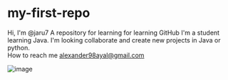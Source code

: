 # my-first-repo
Hi, I'm @jaru7
A repository for learning for learning GitHub 
I'm a student learning Java. 
I'm looking collaborate and create new projects in Java or python.  
How to reach me alexander98ayal@gmail.com 





![image](https://www.vecteezy.com/photo/10234228-background-macro-of-microchip-on-mainboad)
